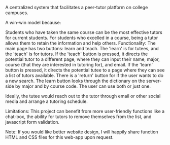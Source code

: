 A centralized system that facilitates a peer-tutor platform on college campuses.

A win-win model because:

Students who have taken the same course can be the most effective tutors for current students.
For students who excelled in a course, being a tutor allows them to retain the information and help others.
Functionality: The main page has two buttons: learn and teach. The 'learn' is for tutees, and the 'teach' is for tutors. If the 'teach' button is pressed, it directs the potential tutor to a different page, where they can input their name, major, course (that they are interested in tutoring for), and email. If the 'learn' button is pressed, it directs the potential tutee to a page where they can see a list of tutors available. There is a 'return' button for if the user wants to do a new search. The learn button looks through the dictionary on the server-side by major and by course code. The user can use both or just one.

Ideally, the tutee would reach out to the tutor through email or other social media and arrange a tutoring schedule.

Limitations: This project can benefit from more user-friendly functions like a chat-box, the ability for tutors to remove themselves from the list, and javascript form validation.

Note: If you would like better website design, I will happily share function HTML and CSS files for this web-app upon request.
